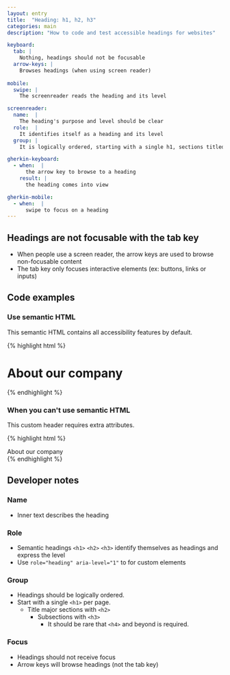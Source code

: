 ```yaml
---
layout: entry
title:  "Heading: h1, h2, h3"
categories: main
description: "How to code and test accessible headings for websites"

keyboard:
  tab: |
    Nothing, headings should not be focusable
  arrow-keys: |
    Browses headings (when using screen reader)
  
mobile:
  swipe: |
    The screenreader reads the heading and its level

screenreader:
  name:  |
    The heading's purpose and level should be clear
  role:  |
    It identifies itself as a heading and its level
  group: |
    It is logically ordered, starting with a single h1, sections titled by h2, and subsections with h3

gherkin-keyboard: 
  - when:  |
      the arrow key to browse to a heading
    result: |
      the heading comes into view

gherkin-mobile:
  - when:  |
      swipe to focus on a heading
---
```


## Headings are not focusable with the tab key

- When people use a screen reader, the arrow keys are used to browse non-focusable content
- The tab key only focuses interactive elements (ex: buttons, links or inputs)

## Code examples

### Use semantic HTML
This semantic HTML contains all accessibility features by default.

{% highlight html %}
<h1>
  About our company
</h1>
{% endhighlight %}

### When you can't use semantic HTML

This custom header requires extra attributes.

{% highlight html %}
<div role="heading" aria-level="1">
  About our company
</div>
{% endhighlight %}

## Developer notes

### Name
- Inner text describes the heading

### Role
- Semantic headings `<h1>` `<h2>` `<h3>` identify themselves as headings and express the level
- Use `role="heading" aria-level="1"` to for custom elements

### Group
- Headings should be logically ordered.
- Start with a single `<h1>` per page.
  - Title major sections with `<h2>`
    - Subsections with `<h3>`
      - It should be rare that `<h4>` and beyond is required.

### Focus
- Headings should not receive focus
- Arrow keys will browse headings (not the tab key)
